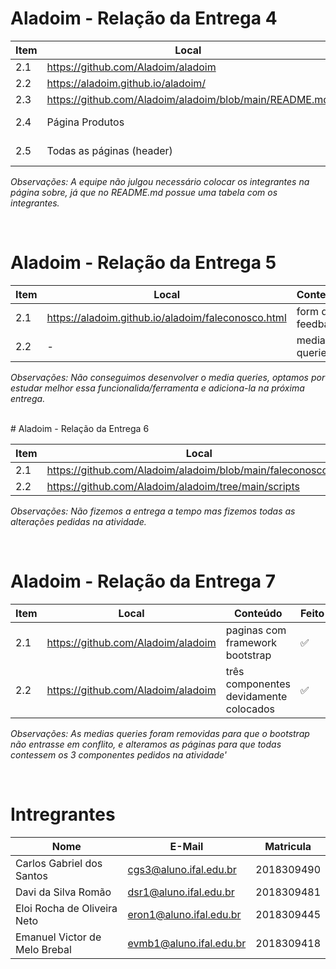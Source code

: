 # Aladoim - Relação da Entrega 4

| Item | Local | Conteúdo | Feito |
| --- | --- | --- | --- |
| 2.1 | https://github.com/Aladoim/aladoim | repositório | ✅ |
| 2.2 | https://aladoim.github.io/aladoim/ | site | ✅ |
| 2.3 | https://github.com/Aladoim/aladoim/blob/main/README.md | integrantes | ✅ |
| 2.4 | Página Produtos | tabela de nutrição | ✅ |
| 2.5 | Todas as páginas (header) | background-image | ✅ |

*Observações:
A equipe não julgou necessário colocar os integrantes na página sobre, já que no README.md possue uma tabela com os integrantes.*

<br>

# Aladoim - Relação da Entrega 5

| Item | Local | Conteúdo | Feito |
| --- | --- | --- | --- |
| 2.1 | https://aladoim.github.io/aladoim/faleconosco.html | form de feedback | ✅ |
| 2.2 | - | media queries | ✖️ |

*Observações:
Não conseguimos desenvolver o media queries, optamos por estudar melhor essa funcionalida/ferramenta e adiciona-la na próxima entrega.*

<br>
# Aladoim - Relação da Entrega 6

| Item | Local | Conteúdo | Feito |
| --- | --- | --- | --- |
| 2.1 | https://github.com/Aladoim/aladoim/blob/main/faleconosco.html | formulario  | ✅ |
| 2.2 | https://github.com/Aladoim/aladoim/tree/main/scripts | animações | ✅ |

*Observações:
Não fizemos a entrega a tempo mas fizemos todas as alterações pedidas na atividade.*

<br>

# Aladoim - Relação da Entrega 7

| Item | Local | Conteúdo | Feito |
| --- | --- | --- | --- |
| 2.1 | https://github.com/Aladoim/aladoim | paginas com framework bootstrap | ✅ |
| 2.2 | https://github.com/Aladoim/aladoim |três componentes devidamente colocados |✅|

*Observações:
As medias queries foram removidas para que o bootstrap não entrasse em conflito, e alteramos as páginas para que todas contessem os 3 componentes pedidos na atividade'*

<br>

# Intregrantes
| Nome | E-Mail | Matricula |
| --- | --- | --- |
| Carlos Gabriel dos Santos | cgs3@aluno.ifal.edu.br | 2018309490 |
| Davi da Silva Romão | dsr1@aluno.ifal.edu.br | 2018309481 |
| Eloi Rocha de Oliveira Neto | eron1@aluno.ifal.edu.br | 2018309445 |
| Emanuel Victor de Melo Brebal | evmb1@aluno.ifal.edu.br | 2018309418 |
